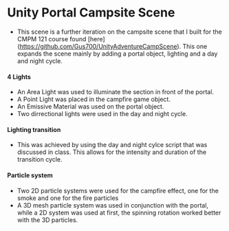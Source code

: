 # Unity Portal Campsite Scene

- This scene is a further iteration on the campsite scene that I built for the CMPM 121 course found [here] (https://github.com/Gus700/UnityAdventureCampScene). This one expands the scene mainly by adding a portal object, lighting and a day and night cycle.
 
#### 4 Lights

- An Area Light was used to illuminate the section in front of the portal.
- A Point Light was placed in the campfire game object.
- An Emissive Material was used on the portal object.
- Two dirrectional lights were used in the day and night cycle.

#### Lighting transition

- This was achieved by using the day and night cylce script that was discussed in class. This allows for the intensity and duration of the transition cycle.

#### Particle system 

- Two 2D particle systems were used for the campfire effect, one for the smoke and one for the fire particles
- A 3D mesh particle system was used in conjunction with the portal, while a 2D system was used at first, the spinning rotation worked better with the 3D particles.
